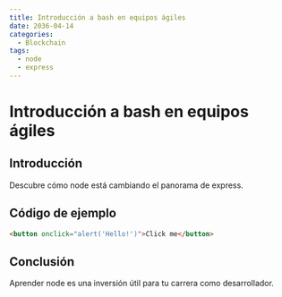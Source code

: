 ```yaml
---
title: Introducción a bash en equipos ágiles
date: 2036-04-14
categories:
  - Blockchain
tags:
  - node
  - express
---
```


# Introducción a bash en equipos ágiles

## Introducción

Descubre cómo node está cambiando el panorama de express.

## Código de ejemplo

```html
<button onclick="alert('Hello!')">Click me</button>
```

## Conclusión

Aprender node es una inversión útil para tu carrera como desarrollador.